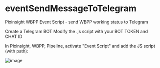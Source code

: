 # eventSendMessageToTelegram
Pixinsight WBPP Event Script  - send WBPP working status to Telegram 

Create a Telegram BOT
Modify the .js script with your BOT TOKEN and CHAT ID

In Pixinsight, WBPP, Pipeline, activate "Event Script" and add the JS script (with path):

![image](https://github.com/user-attachments/assets/a5705bf3-bb21-4b51-aabd-527dc47e0600)

